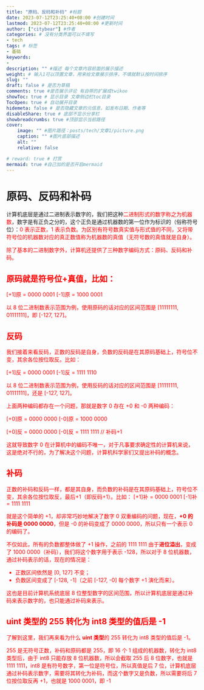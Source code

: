 ```yaml
---
title: "原码、反码和补码" #标题
date: 2023-07-12T23:25:40+08:00 #创建时间
lastmod: 2023-07-12T23:25:40+08:00 #更新时间
author: ["citybear"] #作者
categories: # 没有分类界面可以不填写
- tech
tags: # 标签
- 基础
keywords: 
- 
description: "" #描述 每个文章内容前面的展示描述
weight: # 输入1可以顶置文章，用来给文章展示排序，不填就默认按时间排序
slug: ""
draft: false # 是否为草稿
comments: true #是否展示评论 有自带的扩展成twikoo
showToc: true # 显示目录 文章侧边栏toc目录
TocOpen: true # 自动展开目录
hidemeta: false # 是否隐藏文章的元信息，如发布日期、作者等
disableShare: true # 底部不显示分享栏
showbreadcrumbs: true #顶部显示当前路径
cover:
    image: "" #图片路径：posts/tech/文章1/picture.png
    caption: "" #图片底部描述
    alt: ""
    relative: false

# reward: true # 打赏
mermaid: true #自己加的是否开启mermaid
---
```


# 原码、反码和补码
计算机底层是通过二进制表示数字的，我们把这种<font color="red">二进制形式的数字称之为机器数</font>，数字是有正负之分的，这个正负是通过机器数的第一位作为标识的（俗称符号位）：<font color="red">0 表示正数，1 表示负数。<font>为区别有符号数真实值与形式值的不同，又将带符号位的机器数对应的真正数值称为机器数的<font color="red">真值</font>（无符号数的真值就是自身）。

除了基本的二进制数字外，计算机还提供了<font color="red">三种数字编码方式：原码、反码和补码。</font>

## 原码就是符号位+真值，比如：

[+1]原 = 0000 0001
[-1]原 = 1000 0001

以 8 位二进制数表示范围为例，使用原码的话对应的区间范围是 [11111111, 01111111]，即 [-127, 127]。

## 反码
我们接着来看反码，<font color="red">正数的反码是自身，负数的反码是在其原码基础上，符号位不变，其余各位按位取反。</font>比如：

[+1]反 = 0000 0001
[-1]反 = 1111 1110

以 8 位二进制数表示范围为例，使用反码的话对应的区间范围是 [11111111, 01111111]，还是 [-127, 127]。

上面两种编码都存在一个问题，那就是<font color="red">数字 0 存在 +0 和 -0 两种编码：</font>

[+0]原 = 0000 0000
[-0]原 = 1000 0000

[+0]反 = 0000 0000
[-0]反 = 1111 1111 // 补码+1

这就导致数字 0 在计算机中的编码不唯一，对于凡事要求确定性的计算机来说，这是绝对不行的，<font color="red">为了解决这个问题，计算机科学家们又提出补码的概念。</font>

## 补码
正数的补码和反码一样，都是其自身，而负数的补码是在其原码基础上，<font color="red">符号位不变</font>，其余各位按位取反，<font color="red">最后+1（即反码+1）</font>。比如：
[+1]补 = 0000 0001
[-1]补 = 1111 1111

就是这个简单的 +1，却非常巧妙地解决了数字 0 双重编码的问题，现在，**+0 的补码是 0000 0000**，但是 <font color="red">-0 的补码变成了 0000 0000</font>，所以只有一个表示 0 的编码了。

不仅如此，所有的负数都整体做了 +1 操作，<font color="red">之前的 1111 1111 由于**进位溢出**，变成了 1000 0000（补码），我们将这个数字用于表示 -128，</font>所以对于 8 位机器数，通过补码表示的话，现在的情况是：

  - 正数区间依然是 [0, 127] 不变；
  - 负数区间变成了 [-128, -1]（之前 [-127, -0] 每个数字 +1 演化而来）。

这也是目前计算机系统底层 8 位整型数字的区间范围，所以<font color="red">计算机底层是通过补码来表示数字的，也只能通过补码来表示。</font>

## uint 类型的 255 转化为 int8 类型的值后是 -1
了解到这里，我们再来看为什么 **uint 类型**的 255 转化为 int8 类型的值后是 -1。

255 是无符号正数，补码和原码都是 255，即 16 个 1 组成的机器数，转化为 int8 类型后，由于 int8 只能存放 8 位机器数，所以<font color="red">会截取 255 后 8 位数字，也就是 1111 1111</font>，int8 是有符号数字，第一位是符号位，所以真值是后 7 位，计算机底层通过补码表示数字，<font color="red">需要将其转化为补码</font>，而这个数字又是负数，所以需要将后 7 位按位取反再 +1，也就是 1000 0001，即 -1